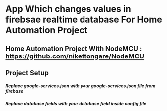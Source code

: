 # App Which changes values in firebsae realtime database For Home Automation Project

## Home Automation Project With NodeMCU : https://github.com/nikettongare/NodeMCU



## Project Setup

##### Replace google-services.json with your google-services.json file from firebase
##### Replace database fields with your database field inside config file
